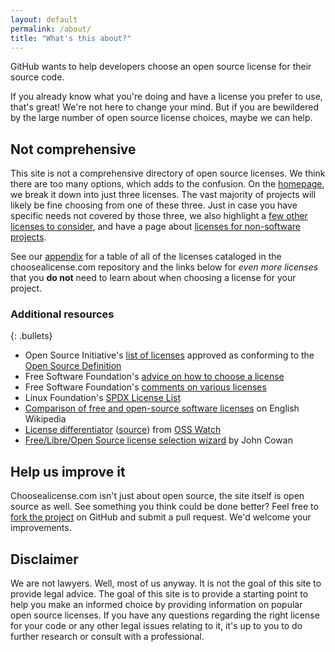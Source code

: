 ```yaml
---
layout: default
permalink: /about/
title: "What's this about?"
---
```


GitHub wants to help developers choose an open source license for their source code.

If you already know what you're doing and have a license you prefer to use, that's great! We're not here to change your mind. But if you are bewildered by the large number of open source license choices, maybe we can help.

## Not comprehensive

This site is not a comprehensive directory of open source licenses. We think there are too many options, which adds to the confusion. On the [homepage](/), we break it down into just three licenses. The vast majority of projects will likely be fine choosing from one of these three. Just in case you have specific needs not covered by those three, we also highlight a [few other licenses to consider](/licenses/), and have a page about [licenses for non-software projects](/non-software/).

See our [appendix](/appendix) for a table of all of the licenses cataloged in the choosealicense.com repository and the links below for *even more licenses* that you **do not** need to learn about when choosing a license for your project.

### Additional resources

{: .bullets}

* Open Source Initiative's [list of licenses](https://opensource.org/licenses/) approved as conforming to the [Open Source Definition](https://opensource.org/osd)
* Free Software Foundation's [advice on how to choose a license](https://www.gnu.org/licenses/license-recommendations.en.html)
* Free Software Foundation's [comments on various licenses](http://www.gnu.org/licenses/license-list.html)
* Linux Foundation's [SPDX License List](https://spdx.org/licenses/)
* [Comparison of free and open-source software licenses](https://en.wikipedia.org/wiki/Comparison_of_free_and_open-source_software_licenses) on English Wikipedia
* [License differentiator](http://www.oss-watch.ac.uk/apps/licdiff/) ([source](https://github.com/ox-it/licdiff)) from [OSS Watch](http://www.oss-watch.ac.uk/)
* [Free/Libre/Open Source license selection wizard](http://web.archive.org/web/20160801055258/http://home.ccil.org/~cowan/floss/) by John Cowan

## Help us improve it

Choosealicense.com isn't just about open source, the site itself is open source as well. See something you think could be done better? Feel free to [fork the project](https://github.com/github/choosealicense.com) on GitHub and submit a pull request. We'd welcome your improvements.

## Disclaimer

We are not lawyers. Well, most of us anyway. It is not the goal of this site to provide legal advice. The goal of this site is to provide a starting point to help you make an informed choice by providing information on popular open source licenses. If you have any questions regarding the right license for your code or any other legal issues relating to it, it's up to you to do further research or consult with a professional.
